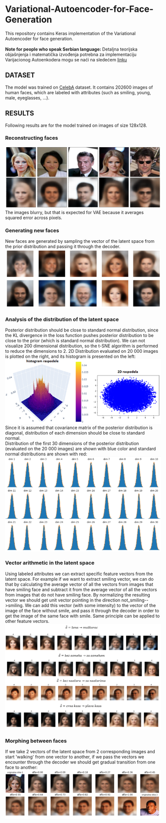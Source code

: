# Variational-Autoencoder-for-Face-Generation
This repository contains Keras implementation of the Variational Autoencoder for face generation.<br />
<br />
**Note for people who speak Serbian language:** Detaljna teorijska objašnjenja i matematička izvođenja potrebna za implementaciju Varijacionog Autoenkodera mogu se naći na sledećem [linku](https://github.com/666KostA666/Generisanje-lica-pomocu-varijacionih-autoenkodera-i-generativnih-suprotstavljenih-modela/blob/main/Kosta%20Jovanovi%C4%87%20diplomski%20rad.pdf)
## DATASET
The model was trained on [CelebA](https://www.kaggle.com/jessicali9530/celeba-dataset) dataset. It contains 202600 images of human faces, which are labeled with attributes (such as smiling, young, male, eyeglasses, ...).
## RESULTS
Following results are for the model trained on images of size 128x128.
### Reconstructing faces
![reconstructing faces](https://github.com/Data-Science-kosta/Variational-Autoencoder-for-Face-Generation/blob/master/results/20.png)
The images blurry, but that is expected for VAE because it averages squared error across pixels.
### Generating new faces
New faces are generated by sampling the vector of the latent space from the prior distribution and passing it through the decoder.
![generating faces](https://github.com/Data-Science-kosta/Variational-Autoencoder-for-Face-Generation/blob/master/results/21.png)
### Analysis of the distribution of the latent space
Posterior distribution should be close to standard normal distribution, since the KL divergence in the loss function pushes posterior distribution to be close to the prior (which is standard normal distribution). We can not visualize 200 dimensional distribution, so the t-SNE algorithm is performed to reduce the dimensions to 2. 
2D Distribution evaluated on 20 000 images is plotted on the right, and its histogram is presented on the left: <br />
![2D distribution](https://github.com/Data-Science-kosta/Variational-Autoencoder-for-Face-Generation/blob/master/results/31.png) <br />
Since it is assumed that covariance matrix of the posterior distribution is diagonal, distribution of each dimension should be close to standard normal. <br />
Distribution of the first 30 dimensions of the posterior distribution (evaluated on the 20 000 images) are shown with blue color and standard normal distributions are shown with red:<br />
![30 dims](https://github.com/Data-Science-kosta/Variational-Autoencoder-for-Face-Generation/blob/master/results/22.png) <br />
### Vector arithmetic in the latent space
Using labeled attributes we can extract specific feature vectors from the latent space. For example if we want to extract smiling vector, we can do that by calculating the average vector of all the vectors from images that have smiling face and subtract it from the average vector of all the vectors from images that do not have smiling face. By normalizing the resulting vector we should get unit vector pointing in the direction not_smiling-->smiling. We can add this vector (with some intensity) to the vector of the image of the face without smile, and pass it through the decoder in order to get the image of the same face with smile. Same principle can be applied to other feature vectors.
![arithmetic](https://github.com/Data-Science-kosta/Variational-Autoencoder-for-Face-Generation/blob/master/results/Untitled3.png)
### Morphing between faces
If we take 2 vectors of the latent space from 2 corresponding images and start 'walking' from one vector to another, if we pass the vectors we encounter through the decoder we should get gradual transition from one face to another:
![morphing](https://github.com/Data-Science-kosta/Variational-Autoencoder-for-Face-Generation/blob/master/results/32.png)
